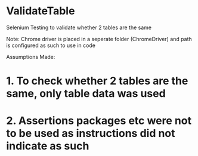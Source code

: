 # ValidateTable
Selenium Testing to validate whether 2 tables are the same 

Note: Chrome driver is placed in a seperate folder (ChromeDriver) and path is configured as such to use in code

Assumptions Made:
# 1. To check whether 2 tables are the same, only table data was used
# 2. Assertions packages etc were not to be used as instructions did not indicate as such
